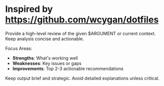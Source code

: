 # Inspired by https://github.com/wcygan/dotfiles

Provide a high-level review of the given $ARGUMENT or current context. Keep analysis concise and actionable.

Focus Areas:

- **Strengths**: What's working well
- **Weaknesses**: Key issues or gaps
- **Improvements**: Top 2-3 actionable recommendations

Keep output brief and strategic. Avoid detailed explanations unless critical.
